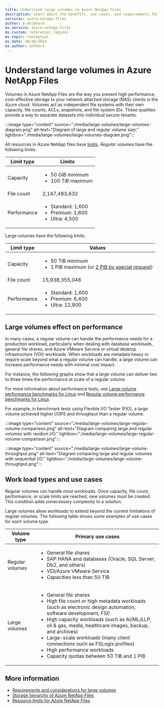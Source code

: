 ```yaml
---
title: Understand large volumes in Azure NetApp Files 
description: Learn about the benefits, use cases, and requirements for using large volumes in Azure NetApp Files. 
services: azure-netapp-files
author: b-ahibbard
ms.service: azure-netapp-files
ms.custom: references_regions
ms.topic: conceptual
ms.date: 10/29/2024
ms.author: anfdocs
---
```

# Understand large volumes in Azure NetApp Files 

Volumes in Azure NetApp Files are the way you present high performance, cost-effective storage to your network attached storage (NAS) clients in the Azure cloud. Volumes act as independent file systems with their own capacity, file counts, ACLs, snapshots, and file system IDs. These qualities provide a way to separate datasets into individual secure tenants.

:::image type="content" source="./media/large-volumes/large-volumes-diagram.png" alt-text="Diagram of large and regular volume size." lightbox="./media/large-volumes/large-volumes-diagram.png":::

All resources in Azure NetApp files have [limits](azure-netapp-files-resource-limits.md). _Regular_ volumes have the following limits: 

| Limit type | Limits | 
| - | - | 
| Capacity | <ul><li>50 GiB minimum</li><li>100 TiB maximum</li></ul> |
| File count | 2,147,483,632 |
| Performance | <ul><li>Standard: 1,600</li><li>Premium: 1,600</li><li>Ultra: 4,500</li></ul> |

Large volumes have the following limits: 

| Limit type | Values | 
| - | - | 
| Capacity | <ul><li>50 TiB minimum</li><li>1 PiB maximum (or [2 PiB by special request](azure-netapp-files-resource-limits.md#request-limit-increase))</li></ul> |
| File count | 15,938,355,048 |
| Performance | <ul><li>Standard: 1,600</li><li>Premium: 6,400</li><li>Ultra: 12,800</li></ul> |


## Large volumes effect on performance 

In many cases, a regular volume can handle the performance needs for a production workload, particularly when dealing with database workloads, general file shares, and Azure VMware Service or virtual desktop infrastructure (VDI) workloads. When workloads are metadata heavy or require scale beyond what a regular volume can handle, a large volume can increase performance needs with minimal cost impact.

For instance, the following graphs show that a large volume can deliver two to three times the performance at scale of a regular volume.

For more information about performance tests, see [Large volume performance benchmarks for Linux](performance-large-volumes-linux.md) and [Regular volume performance benchmarks for Linux](performance-benchmarks-linux.md).

For example, in benchmark tests using Flexible I/O Tester (FIO), a large volume achieved higher I/OPS and throughput than a regular volume.

:::image type="content" source="./media/large-volumes/large-regular-volume-comparison.png" alt-text="Diagram comparing large and regular volumes with random I/O." lightbox="./media/large-volumes/large-regular-volume-comparison.png":::

:::image type="content" source="./media/large-volumes/large-volume-throughput.png" alt-text="Diagram comparing large and regular volumes with sequential I/O." lightbox="./media/large-volumes/large-volume-throughput.png":::

## Work load types and use cases

Regular volumes can handle most workloads. Once capacity, file count, performance, or scale limits are reached, new volumes must be created. This condition adds unnecessary complexity to a solution.

Large volumes allow workloads to extend beyond the current limitations of regular volumes. The following table shows some examples of use cases for each volume type.

| Volume type | Primary use cases | 
| - | -- |
| Regular volumes | <ul><li>General file shares</li><li>SAP HANA and databases (Oracle, SQL Server, Db2, and others)</li><li>VDI/Azure VMware Service</li><li>Capacities less than 50 TiB</li></ul> |
| Large volumes | <ul><li>General file shares</li><li>High file count or high metadata workloads (such as electronic design automation, software development, FSI)</li><li>High capacity workloads (such as AI/ML/LLP, oil & gas, media, healthcare images, backup, and archives)</li><li>Large-scale workloads (many client connections such as FSLogix profiles)</li><li>High performance workloads</li><li>Capacity quotas between 50 TiB and 1 PiB</li></ul> |

## More information

* [Requirements and considerations for large volumes](large-volumes-requirements-considerations.md)
* [Storage hierarchy of Azure NetApp Files](azure-netapp-files-understand-storage-hierarchy.md)
* [Resource limits for Azure NetApp Files](azure-netapp-files-resource-limits.md)
